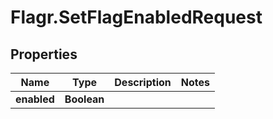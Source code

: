# Flagr.SetFlagEnabledRequest

## Properties
Name | Type | Description | Notes
------------ | ------------- | ------------- | -------------
**enabled** | **Boolean** |  | 


